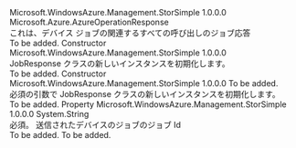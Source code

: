 <Type Name="JobResponse" FullName="Microsoft.WindowsAzure.Management.StorSimple.Models.JobResponse">
  <TypeSignature Language="C#" Value="public class JobResponse : Microsoft.Azure.AzureOperationResponse" />
  <TypeSignature Language="ILAsm" Value=".class public auto ansi beforefieldinit JobResponse extends Microsoft.Azure.AzureOperationResponse" />
  <TypeSignature Language="DocId" Value="T:Microsoft.WindowsAzure.Management.StorSimple.Models.JobResponse" />
  <TypeSignature Language="VB.NET" Value="Public Class JobResponse&#xA;Inherits AzureOperationResponse" />
  <TypeSignature Language="F#" Value="type JobResponse = class&#xA;    inherit AzureOperationResponse" />
  <AssemblyInfo>
    <AssemblyName>Microsoft.WindowsAzure.Management.StorSimple</AssemblyName>
    <AssemblyVersion>1.0.0.0</AssemblyVersion>
  </AssemblyInfo>
  <Base>
    <BaseTypeName>Microsoft.Azure.AzureOperationResponse</BaseTypeName>
  </Base>
  <Interfaces />
  <Docs>
    <summary>
            これは、デバイス ジョブの関連するすべての呼び出しのジョブ応答
            </summary>
    <remarks>To be added.</remarks>
  </Docs>
  <Members>
    <Member MemberName=".ctor">
      <MemberSignature Language="C#" Value="public JobResponse ();" />
      <MemberSignature Language="ILAsm" Value=".method public hidebysig specialname rtspecialname instance void .ctor() cil managed" />
      <MemberSignature Language="DocId" Value="M:Microsoft.WindowsAzure.Management.StorSimple.Models.JobResponse.#ctor" />
      <MemberSignature Language="VB.NET" Value="Public Sub New ()" />
      <MemberType>Constructor</MemberType>
      <AssemblyInfo>
        <AssemblyName>Microsoft.WindowsAzure.Management.StorSimple</AssemblyName>
        <AssemblyVersion>1.0.0.0</AssemblyVersion>
      </AssemblyInfo>
      <Parameters />
      <Docs>
        <summary>
            JobResponse クラスの新しいインスタンスを初期化します。
            </summary>
        <remarks>To be added.</remarks>
      </Docs>
    </Member>
    <Member MemberName=".ctor">
      <MemberSignature Language="C#" Value="public JobResponse (string jobId);" />
      <MemberSignature Language="ILAsm" Value=".method public hidebysig specialname rtspecialname instance void .ctor(string jobId) cil managed" />
      <MemberSignature Language="DocId" Value="M:Microsoft.WindowsAzure.Management.StorSimple.Models.JobResponse.#ctor(System.String)" />
      <MemberSignature Language="VB.NET" Value="Public Sub New (jobId As String)" />
      <MemberSignature Language="F#" Value="new Microsoft.WindowsAzure.Management.StorSimple.Models.JobResponse : string -&gt; Microsoft.WindowsAzure.Management.StorSimple.Models.JobResponse" Usage="new Microsoft.WindowsAzure.Management.StorSimple.Models.JobResponse jobId" />
      <MemberType>Constructor</MemberType>
      <AssemblyInfo>
        <AssemblyName>Microsoft.WindowsAzure.Management.StorSimple</AssemblyName>
        <AssemblyVersion>1.0.0.0</AssemblyVersion>
      </AssemblyInfo>
      <Parameters>
        <Parameter Name="jobId" Type="System.String" />
      </Parameters>
      <Docs>
        <param name="jobId">To be added.</param>
        <summary>
            必須の引数で JobResponse クラスの新しいインスタンスを初期化します。
            </summary>
        <remarks>To be added.</remarks>
      </Docs>
    </Member>
    <Member MemberName="JobId">
      <MemberSignature Language="C#" Value="public string JobId { get; set; }" />
      <MemberSignature Language="ILAsm" Value=".property instance string JobId" />
      <MemberSignature Language="DocId" Value="P:Microsoft.WindowsAzure.Management.StorSimple.Models.JobResponse.JobId" />
      <MemberSignature Language="VB.NET" Value="Public Property JobId As String" />
      <MemberSignature Language="F#" Value="member this.JobId : string with get, set" Usage="Microsoft.WindowsAzure.Management.StorSimple.Models.JobResponse.JobId" />
      <MemberType>Property</MemberType>
      <AssemblyInfo>
        <AssemblyName>Microsoft.WindowsAzure.Management.StorSimple</AssemblyName>
        <AssemblyVersion>1.0.0.0</AssemblyVersion>
      </AssemblyInfo>
      <ReturnValue>
        <ReturnType>System.String</ReturnType>
      </ReturnValue>
      <Docs>
        <summary>
            必須。 送信されたデバイスのジョブのジョブ Id
            </summary>
        <value>To be added.</value>
        <remarks>To be added.</remarks>
      </Docs>
    </Member>
  </Members>
</Type>